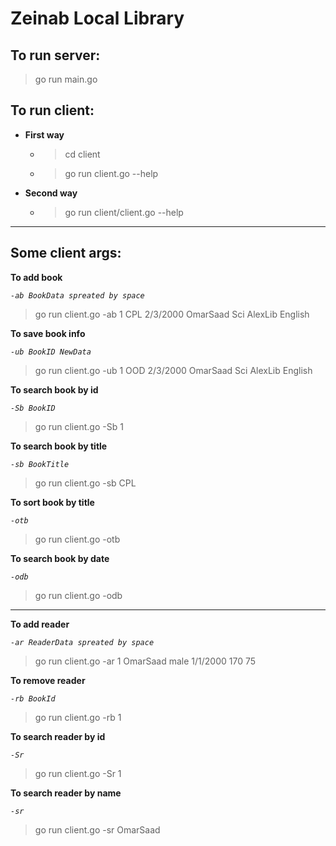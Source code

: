 # Zeinab Local Library
## To run server:
>go run main.go

## To run client:
- **First way**
    - > cd client
    - > go run client.go --help
- **Second way**
    - > go run client/client.go --help
---
## Some client args:

**To add book**

*`-ab BookData spreated by space`*
> go run client.go -ab 1 CPL 2/3/2000 OmarSaad Sci AlexLib English
 

**To save book info**

*`-ub BookID NewData`*
> go run client.go -ub 1 OOD 2/3/2000 OmarSaad Sci AlexLib English

**To search book by id**

*`-Sb BookID`*
> go run client.go -Sb 1

**To search book by title**

*`-sb BookTitle`*
> go run client.go -sb CPL

**To sort book by title**

*`-otb`*
> go run client.go -otb

**To search book by date**

*`-odb`*
> go run client.go -odb

---

**To add reader**

*`-ar ReaderData spreated by space`*
> go run client.go -ar 1 OmarSaad male 1/1/2000 170 75

**To remove reader**

*`-rb BookId`*
> go run client.go -rb 1

**To search reader by id**

*`-Sr`*
> go run client.go -Sr 1

**To search reader by name**

*`-sr`*
> go run client.go -sr OmarSaad